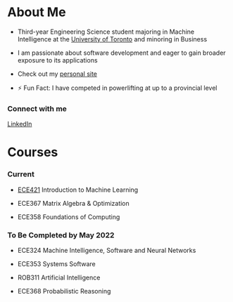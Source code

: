 <!--
**chasemcdo/chasemcdo** is a ✨ _special_ ✨ repository because its `README.md` (this file) appears on your GitHub profile.

Here are some ideas to get you started:

- 🔭 I’m currently working on ...
- 🌱 I’m currently learning ...
- 👯 I’m looking to collaborate on ...
- 🤔 I’m looking for help with ...
- 💬 Ask me about ...
- 📫 How to reach me: ...
- 😄 Pronouns: ...
- ⚡ Fun fact: ...
-->
# About Me

- Third-year Engineering Science student majoring in Machine Intelligence at the [University of Toronto](https://engsci.utoronto.ca/) and minoring in Business

- I am passionate about software development and eager to gain broader exposure to its applications
<!-- - Currently seeking a 4/12/16 month internship starting in the summer of 2022 -->

- Check out my [personal site](https://chasemcdo.github.io/)

- ⚡ Fun Fact: I have competed in powerlifting at up to a provincial level

### Connect with me
[LinkedIn](https://www.linkedin.com/in/chasem/)

# Courses
### Current

- [ECE421](https://github.com/chasemcdo/ECE421) Introduction to Machine Learning

- ECE367 Matrix Algebra & Optimization

- ECE358 Foundations of Computing

### To Be Completed by May 2022

- ECE324 Machine Intelligence, Software and Neural Networks

- ECE353 Systems Software

- ROB311 Artificial Intelligence

- ECE368 Probabilistic Reasoning

